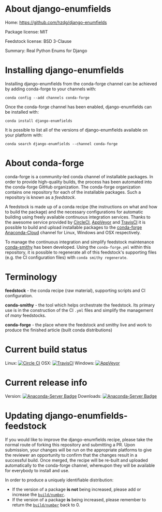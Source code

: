 About django-enumfields
=======================

Home: https://github.com/hzdg/django-enumfields

Package license: MIT

Feedstock license: BSD 3-Clause

Summary: Real Python Enums for Django



Installing django-enumfields
============================

Installing django-enumfields from the conda-forge channel can be achieved by adding conda-forge to your channels with:

```
conda config --add channels conda-forge
```

Once the conda-forge channel has been enabled, django-enumfields can be installed with:

```
conda install django-enumfields
```

It is possible to list all of the versions of django-enumfields available on your platform with:

```
conda search django-enumfields --channel conda-forge
```


About conda-forge
=================

conda-forge is a community-led conda channel of installable packages.
In order to provide high-quality builds, the process has been automated into the
conda-forge GitHub organization. The conda-forge organization contains one repository
for each of the installable packages. Such a repository is known as a *feedstock*.

A feedstock is made up of a conda recipe (the instructions on what and how to build
the package) and the necessary configurations for automatic building using freely
available continuous integration services. Thanks to the awesome service provided by
[CircleCI](https://circleci.com/), [AppVeyor](http://www.appveyor.com/)
and [TravisCI](https://travis-ci.org/) it is possible to build and upload installable
packages to the [conda-forge](https://anaconda.org/conda-forge)
[Anaconda-Cloud](http://docs.anaconda.org/) channel for Linux, Windows and OSX respectively.

To manage the continuous integration and simplify feedstock maintenance
[conda-smithy](http://github.com/conda-forge/conda-smithy) has been developed.
Using the ``conda-forge.yml`` within this repository, it is possible to regenerate all of
this feedstock's supporting files (e.g. the CI configuration files) with ``conda smithy regenerate``.


Terminology
===========

**feedstock** - the conda recipe (raw material), supporting scripts and CI configuration.

**conda-smithy** - the tool which helps orchestrate the feedstock.
                   Its primary use is in the construction of the CI ``.yml`` files
                   and simplify the management of *many* feedstocks.

**conda-forge** - the place where the feedstock and smithy live and work to
                  produce the finished article (built conda distributions)

Current build status
====================

Linux: [![Circle CI](https://circleci.com/gh/conda-forge/django-enumfields-feedstock.svg?style=svg)](https://circleci.com/gh/conda-forge/django-enumfields-feedstock)
OSX: [![TravisCI](https://travis-ci.org/conda-forge/django-enumfields-feedstock.svg?branch=master)](https://travis-ci.org/conda-forge/django-enumfields-feedstock)
Windows: [![AppVeyor](https://ci.appveyor.com/api/projects/status/github/conda-forge/django-enumfields-feedstock?svg=True)](https://ci.appveyor.com/project/conda-forge/django-enumfields-feedstock/branch/master)

Current release info
====================
Version: [![Anaconda-Server Badge](https://anaconda.org/conda-forge/django-enumfields/badges/version.svg)](https://anaconda.org/conda-forge/django-enumfields)
Downloads: [![Anaconda-Server Badge](https://anaconda.org/conda-forge/django-enumfields/badges/downloads.svg)](https://anaconda.org/conda-forge/django-enumfields)


Updating django-enumfields-feedstock
====================================

If you would like to improve the django-enumfields recipe, please take the normal
route of forking this repository and submitting a PR. Upon submission, your changes will
be run on the appropriate platforms to give the reviewer an opportunity to confirm that the
changes result in a successful build. Once merged, the recipe will be re-built and uploaded
automatically to the conda-forge channel, whereupon they will be available for everybody to
install and use.

In order to produce a uniquely identifiable distribution:
 * If the version of a package **is not** being increased, please add or increase
   the [``build/number``](http://conda.pydata.org/docs/building/meta-yaml.html#build-number-and-string).
 * If the version of a package **is** being increased, please remember to return
   the [``build/number``](http://conda.pydata.org/docs/building/meta-yaml.html#build-number-and-string)
   back to 0.
